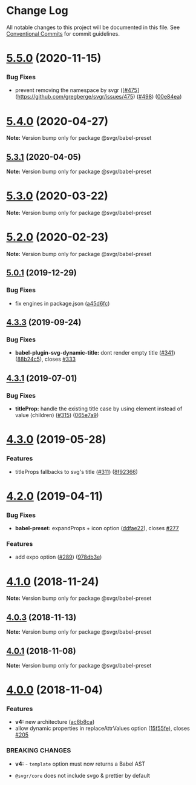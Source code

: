 # Change Log

All notable changes to this project will be documented in this file.
See [Conventional Commits](https://conventionalcommits.org) for commit guidelines.

# [5.5.0](https://github.com/gregberge/svgr/tree/master/packages/babel-preset/compare/v5.4.0...v5.5.0) (2020-11-15)


### Bug Fixes

* prevent removing the namespace by svgr ([[#475](https://github.com/gregberge/svgr/tree/master/packages/babel-preset/issues/475)](https://github.com/gregberge/svgr/issues/475) ([#498](https://github.com/gregberge/svgr/tree/master/packages/babel-preset/issues/498)) ([00e84ea](https://github.com/gregberge/svgr/tree/master/packages/babel-preset/commit/00e84ead96d89bcbd072b9585b4db1365e392d33))





# [5.4.0](https://github.com/gregberge/svgr/tree/master/packages/babel-preset/compare/v5.3.1...v5.4.0) (2020-04-27)

**Note:** Version bump only for package @svgr/babel-preset





## [5.3.1](https://github.com/gregberge/svgr/tree/master/packages/babel-preset/compare/v5.3.0...v5.3.1) (2020-04-05)

**Note:** Version bump only for package @svgr/babel-preset





# [5.3.0](https://github.com/gregberge/svgr/tree/master/packages/babel-preset/compare/v5.2.0...v5.3.0) (2020-03-22)

**Note:** Version bump only for package @svgr/babel-preset





# [5.2.0](https://github.com/gregberge/svgr/tree/master/packages/babel-preset/compare/v5.1.0...v5.2.0) (2020-02-23)

**Note:** Version bump only for package @svgr/babel-preset





## [5.0.1](https://github.com/gregberge/svgr/tree/master/packages/babel-preset/compare/v5.0.0...v5.0.1) (2019-12-29)


### Bug Fixes

* fix engines in package.json ([a45d6fc](https://github.com/gregberge/svgr/tree/master/packages/babel-preset/commit/a45d6fc8b43402bec60ed4e9273f90fdc65a23a7))





## [4.3.3](https://github.com/gregberge/svgr/tree/master/packages/babel-preset/compare/v4.3.2...v4.3.3) (2019-09-24)


### Bug Fixes

* **babel-plugin-svg-dynamic-title:** dont render empty title ([#341](https://github.com/gregberge/svgr/tree/master/packages/babel-preset/issues/341)) ([88b24c5](https://github.com/gregberge/svgr/tree/master/packages/babel-preset/commit/88b24c5)), closes [#333](https://github.com/gregberge/svgr/tree/master/packages/babel-preset/issues/333)





## [4.3.1](https://github.com/gregberge/svgr/tree/master/packages/babel-preset/compare/v4.3.0...v4.3.1) (2019-07-01)


### Bug Fixes

* **titleProp:** handle the existing title case by using element instead of value (children) ([#315](https://github.com/gregberge/svgr/tree/master/packages/babel-preset/issues/315)) ([065e7a9](https://github.com/gregberge/svgr/tree/master/packages/babel-preset/commit/065e7a9))





# [4.3.0](https://github.com/gregberge/svgr/tree/master/packages/babel-preset/compare/v4.2.0...v4.3.0) (2019-05-28)


### Features

* titleProps fallbacks to svg's title ([#311](https://github.com/gregberge/svgr/tree/master/packages/babel-preset/issues/311)) ([8f92366](https://github.com/gregberge/svgr/tree/master/packages/babel-preset/commit/8f92366))





# [4.2.0](https://github.com/gregberge/svgr/tree/master/packages/babel-preset/compare/v4.1.0...v4.2.0) (2019-04-11)


### Bug Fixes

* **babel-preset:** expandProps + icon option ([ddfae22](https://github.com/gregberge/svgr/tree/master/packages/babel-preset/commit/ddfae22)), closes [#277](https://github.com/gregberge/svgr/tree/master/packages/babel-preset/issues/277)


### Features

* add expo option ([#289](https://github.com/gregberge/svgr/tree/master/packages/babel-preset/issues/289)) ([978db3e](https://github.com/gregberge/svgr/tree/master/packages/babel-preset/commit/978db3e))





# [4.1.0](https://github.com/gregberge/svgr/compare/v4.0.4...v4.1.0) (2018-11-24)

**Note:** Version bump only for package @svgr/babel-preset





## [4.0.3](https://github.com/gregberge/svgr/compare/v4.0.2...v4.0.3) (2018-11-13)

**Note:** Version bump only for package @svgr/babel-preset





## [4.0.1](https://github.com/gregberge/svgr/compare/v4.0.0...v4.0.1) (2018-11-08)

**Note:** Version bump only for package @svgr/babel-preset





# [4.0.0](https://github.com/gregberge/svgr/compare/v3.1.0...v4.0.0) (2018-11-04)


### Features

* **v4:** new architecture ([ac8b8ca](https://github.com/gregberge/svgr/commit/ac8b8ca))
* allow dynamic properties in replaceAttrValues option ([15f55fe](https://github.com/gregberge/svgr/commit/15f55fe)), closes [#205](https://github.com/gregberge/svgr/issues/205)


### BREAKING CHANGES

* **v4:** - `template` option must now returns a Babel AST
- `@svgr/core` does not include svgo & prettier by default
